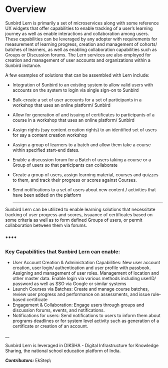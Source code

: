 # Overview



Sunbird Lern is primarily a set of microservices along with some reference UX widgets that offer capabilities to enable tracking of a user’s learning journey as well as enable interactions and collaboration among users. These capabilities can be leveraged by any adopter with requirements for measurement of learning progress, creation and management of cohorts/ batches of learners, as well as enabling collaboration capabilities such as Groups or Discussion forums. The Lern services are also employed for creation and management of user accounts and organizations within a Sunbird instance.&#x20;



A few examples of solutions that can be assembled with Lern include:&#x20;

* Integration of Sunbird to an existing system to allow valid users with accounts on the system to login via single sign-on to Sunbird&#x20;
* Bulk-create a set of user accounts for a set of participants in a workshop that uses an online platform/ Sunbird&#x20;
* Allow for generation of and issuing of certificates to participants of a course in a workshop that uses an online platform/ Sunbird
* Assign rights (say content creation rights) to an identified set of users for say a content creation workshop&#x20;
* Assign a group of learners to a batch and allow them take a course within specified start-end dates.&#x20;
* Enable a discussion forum for a Batch of users taking a course or a Group of users so that participants can collaborate&#x20;
* Create a group of users, assign learning material, courses and quizzes to them, and track their progress or scores against Courses.&#x20;
*   Send notifications to a set of users about new content / activities that have been added on the platform &#x20;

    ****

Sunbird Lern can be utilized to enable learning solutions that necessitate tracking of user progress and scores, issuance of certificates based on some criteria as well as to form defined Groups of users, or permit collaboration between them via forums.&#x20;

### ****

### **Key Capabilities that Sunbird Lern can enable:**

* User Account Creation & Administration Capabilities: New user account creation, user login/ authentication and user profile with passbook. Assigning and management of user roles. Management of location and other master data. Enable login via various methods including userID/ password as well as SSO via Google or similar systems
* Launch Courses via Batches: Create and manage course batches, review user progress and performance on assessments, and issue rule-based certificate
* Engagement & Collaboration: Engage users through groups and discussion forums, events, and notifications.
* Notifications for users: Send notifications to users to inform them about programs deadlines or for system level activity such as generation of a certificate or creation of an account.

__



Sunbird Lern is leveraged in DIKSHA - Digital Infrastructure for Knowledge Sharing, the national school education platform of India. &#x20;

_**Contributors:**_ EkStep\


